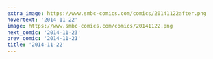 ```yaml
---
extra_image: https://www.smbc-comics.com/comics/20141122after.png
hovertext: '2014-11-22'
image: https://www.smbc-comics.com/comics/20141122.png
next_comic: '2014-11-23'
prev_comic: '2014-11-21'
title: '2014-11-22'
---
```


